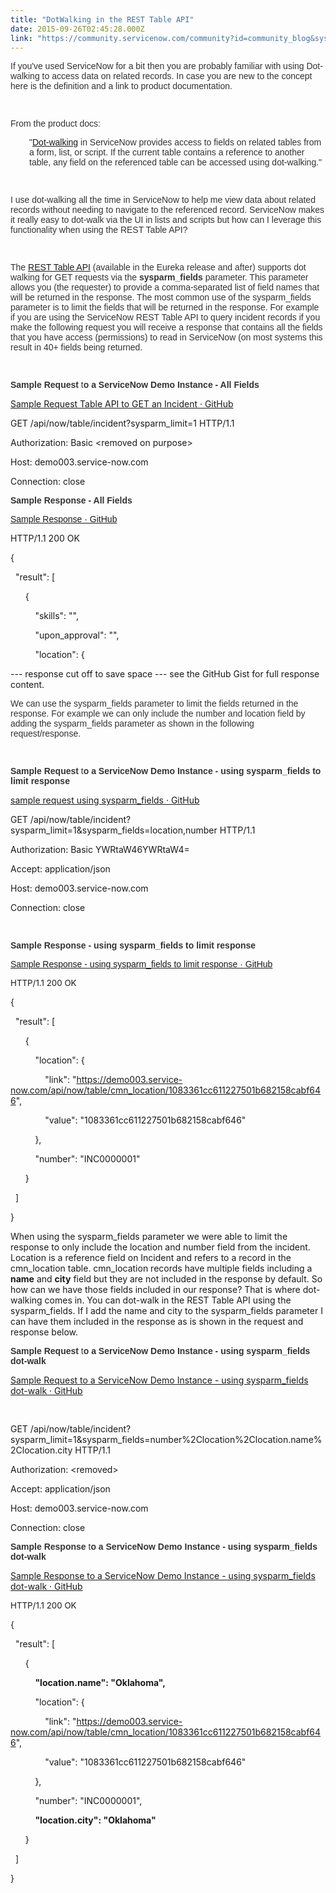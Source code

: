 ```yaml
---
title: "DotWalking in the REST Table API"
date: 2015-09-26T02:45:28.000Z
link: "https://community.servicenow.com/community?id=community_blog&sys_id=49fda22ddbd0dbc01dcaf3231f9619cf"
---
```

<p><span style="color: #333333; font-family: Omnes-pro, Arial, Verdana, sans-serif; font-size: 14px;">If you've used ServiceNow for a bit then you are probably familiar with using Dot-walking to access data on related records. In case you are new to the concept here is the definition and a link to product documentation.</span></p><p><span style="color: #333333; font-family: Omnes-pro, Arial, Verdana, sans-serif; font-size: 14px;"><br/></span></p><p><span style="color: #333333; font-family: Omnes-pro, Arial, Verdana, sans-serif; font-size: 14px;">From the product docs:<br/></span></p><p style="padding-left: 30px;"><span style="color: #333333; font-family: Omnes-pro, Arial, Verdana, sans-serif; font-size: 14px;">"<a title="ki.servicenow.com/index.php?title=Dot-Walking#gsc.tab=0" href="http://wiki.servicenow.com/index.php?title=Dot-Walking#gsc.tab=0">Dot-walking</a> in ServiceNow provides access to fields on related tables from a form, list, or script. If the current table contains a reference to another table, any field on the referenced table can be accessed using dot-walking."</span></p><p style="padding-left: 30px;"><span style="color: #333333; font-family: Omnes-pro, Arial, Verdana, sans-serif; font-size: 14px;"><br/></span></p><p><span style="color: #333333; font-family: Omnes-pro, Arial, Verdana, sans-serif; font-size: 14px;">I use dot-walking all the time in ServiceNow to help me view data about related records without needing to navigate to the referenced record. ServiceNow makes it really easy to dot-walk via the UI in lists and scripts but how can I leverage this functionality when using the REST Table API?</span></p><p><span style="color: #333333; font-family: Omnes-pro, Arial, Verdana, sans-serif; font-size: 14px;"><br/></span></p><p><span style="color: #333333; font-family: Omnes-pro, Arial, Verdana, sans-serif; font-size: 14px;">The <a title="ki.servicenow.com/index.php?title=Table_API#gsc.tab=0http://" href="http://wiki.servicenow.com/index.php?title=Table_API#gsc.tab=0http://">REST Table API</a> (available in the Eureka release and after) supports dot walking for GET requests via the <span style="color: #333333; font-family: Omnes-pro, Arial, Verdana, sans-serif; font-size: 14px;"><strong>sysparm_fields</strong><strong> </strong>parameter. This parameter allows you (the requester) to provide a c<span style="color: #333333; font-family: Omnes-pro, Arial, Verdana, sans-serif; font-size: 14px;">omma-separated list of field names that will be returned in the response. The most common use of the sysparm_fields parameter is to limit the fields that will be returned in the response. For example if you are using the ServiceNow REST Table API to query incident records if you make the following request you will receive a response that contains all the fields that you have access (permissions) to read in ServiceNow (on most systems this result in 40+ fields being returned.</span></span></span></p><p><span style="color: #333333; font-size: 14px; font-family: Omnes-pro, Arial, Verdana, sans-serif;"><br/></span></p><p><span style="color: #333333; font-size: 14px; font-family: Omnes-pro, Arial, Verdana, sans-serif;"><strong>Sample Request</strong> t<strong>o a ServiceNow Demo Instance - All Fields</strong></span></p><p><a href="https://gist.github.com/bryanbarnard/6de7e925aa994853acf8" title="https://gist.github.com/bryanbarnard/6de7e925aa994853acf8">Sample Request Table API to GET an Incident  · GitHub</a></p><p></p><p>GET /api/now/table/incident?sysparm_limit=1 HTTP/1.1</p><p>Authorization: Basic &lt;removed on purpose&gt;</p><p>Host: demo003.service-now.com</p><p>Connection: close</p><p></p><p><span style="color: #333333; font-size: 14px; font-family: Omnes-pro, Arial, Verdana, sans-serif;"><strong>Sample Response - All Fields</strong></span></p><p><span style="color: #333333; font-size: 14px; font-family: Omnes-pro, Arial, Verdana, sans-serif;"><a href="https://gist.github.com/bryanbarnard/7b581d28687e66f390d3" title="https://gist.github.com/bryanbarnard/7b581d28687e66f390d3">Sample Response  · GitHub</a></span></p><p></p><p>HTTP/1.1 200 OK</p><p>{</p><p>   "result": [</p><p>       {</p><p>           "skills": "",</p><p>           "upon_approval": "",</p><p>           "location": {</p><p>--- response cut off to save space --- see the GitHub Gist for full response content.</p><p></p><p><span style="color: #333333; font-size: 14px; font-family: Omnes-pro, Arial, Verdana, sans-serif;">We can use the sysparm_fields parameter to limit the fields returned in the response. For example we can only include the number and location field by adding the sysparm_fields parameter as shown in the following request/response.</span></p><p><span style="color: #333333; font-size: 14px; font-family: Omnes-pro, Arial, Verdana, sans-serif;"><br/></span></p><p><span style="color: #333333; font-size: 14px; font-family: Omnes-pro, Arial, Verdana, sans-serif;"><span style="color: #333333; font-family: Omnes-pro, Arial, Verdana, sans-serif; font-size: 14px;"><strong>Sample Request</strong></span><span style="color: #333333; font-family: Omnes-pro, Arial, Verdana, sans-serif; font-size: 14px;"> t</span><span style="color: #333333; font-family: Omnes-pro, Arial, Verdana, sans-serif; font-size: 14px;"><strong>o a ServiceNow Demo Instance - using sysparm_fields to limit response</strong></span></span></p><p><a href="https://gist.github.com/bryanbarnard/b31b462d2dfccad881c5" title="https://gist.github.com/bryanbarnard/b31b462d2dfccad881c5">sample request using sysparm_fields  · GitHub</a></p><p></p><p>GET /api/now/table/incident?sysparm_limit=1&amp;sysparm_fields=location,number HTTP/1.1</p><p>Authorization: Basic YWRtaW46YWRtaW4=</p><p>Accept: application/json</p><p>Host: demo003.service-now.com</p><p>Connection: close</p><p><span style="color: #333333; font-size: 14px; font-family: Omnes-pro, Arial, Verdana, sans-serif;"><strong><strong><br/></strong></strong></span></p><p><span style="color: #333333; font-size: 14px; font-family: Omnes-pro, Arial, Verdana, sans-serif;"><strong><strong>Sample Response - <span style="color: #333333; font-family: Omnes-pro, Arial, Verdana, sans-serif; font-size: 14px;"><strong>using sysparm_fields to limit response</strong></span></strong></strong></span></p><p><span style="color: #333333; font-size: 14px; font-family: Omnes-pro, Arial, Verdana, sans-serif;"><a href="https://gist.github.com/bryanbarnard/ee1d952604a11e0f0342" title="https://gist.github.com/bryanbarnard/ee1d952604a11e0f0342">Sample Response - using sysparm_fields to limit response  · GitHub</a></span></p><p></p><p><span style="font-size: 13.3333px;">HTTP/1.1 200 OK</span></p><p>{</p><p>   "result": [</p><p>       {</p><p>           "location": {</p><p><span>               "link": "</span><a title="k-external-small" class="jive-link-external-small" href="https://demo003.service-now.com/api/now/table/cmn_location/1083361cc611227501b682158cabf646" rel="nofollow" target="_blank">https://demo003.service-now.com/api/now/table/cmn_location/1083361cc611227501b682158cabf646</a><span>",</span></p><p>               "value": "1083361cc611227501b682158cabf646"</p><p>           },</p><p>           "number": "INC0000001"</p><p>       }</p><p>   ]</p><p>}</p><p></p><p>When using the sysparm_fields parameter we were able to limit the response to only include the location and number field from the incident. Location is a reference field on Incident and refers to a record in the cmn_location table. cmn_location records have multiple fields including a <strong>name</strong> and <strong>city</strong> field but they are not included in the response by default. So how can we have those fields included in our response? That is where dot-walking comes in. You can dot-walk in the REST Table API using the sysparm_fields. If I add the name and city to the sysparm_fields parameter I can have them included in the response as is shown in the request and response below.</p><p></p><p><span style="color: #333333; font-family: Omnes-pro, Arial, Verdana, sans-serif; font-size: 14px;"><strong>Sample Request</strong></span><span style="color: #333333; font-family: Omnes-pro, Arial, Verdana, sans-serif; font-size: 14px;"> t</span><span style="color: #333333; font-family: Omnes-pro, Arial, Verdana, sans-serif; font-size: 14px;"><strong>o a ServiceNow Demo Instance - using sysparm_fields dot-walk</strong></span></p><p><a href="https://gist.github.com/bryanbarnard/0d8e7d91c0e02f964c64" title="https://gist.github.com/bryanbarnard/0d8e7d91c0e02f964c64">Sample Request to a ServiceNow Demo Instance - using sysparm_fields dot-walk  · GitHub</a></p><p><span style="color: #333333; font-family: Omnes-pro, Arial, Verdana, sans-serif; font-size: 14px;"><br/></span></p><p>GET /api/now/table/incident?sysparm_limit=1&amp;sysparm_fields=number%2Clocation%2Clocation.name%2Clocation.city HTTP/1.1</p><p>Authorization: &lt;removed&gt;</p><p>Accept: application/json</p><p>Host: demo003.service-now.com</p><p>Connection: close</p><p></p><p><span style="color: #333333; font-family: Omnes-pro, Arial, Verdana, sans-serif; font-size: 14px;"><strong>Sample Response</strong></span><span style="color: #333333; font-family: Omnes-pro, Arial, Verdana, sans-serif; font-size: 14px;"> t</span><span style="color: #333333; font-family: Omnes-pro, Arial, Verdana, sans-serif; font-size: 14px;"><strong>o a ServiceNow Demo Instance - using sysparm_fields dot-walk</strong></span></p><p><a href="https://gist.github.com/bryanbarnard/53c91a53b4a27d549196" title="https://gist.github.com/bryanbarnard/53c91a53b4a27d549196">Sample Response to a ServiceNow Demo Instance - using sysparm_fields dot-walk  · GitHub</a></p><p></p><p><span style="font-size: 13.3333px;">HTTP/1.1 200 OK</span></p><p>{</p><p>   "result": [</p><p>       {</p><p>           <strong>"location.name": "Oklahoma",</strong></p><p>           "location": {</p><p><span>               "link": "</span><a title="k-external-small" class="jive-link-external-small" href="https://demo003.service-now.com/api/now/table/cmn_location/1083361cc611227501b682158cabf646" rel="nofollow" target="_blank">https://demo003.service-now.com/api/now/table/cmn_location/1083361cc611227501b682158cabf646</a><span>",</span></p><p>               "value": "1083361cc611227501b682158cabf646"</p><p>           },</p><p>           "number": "INC0000001",</p><p>           <strong>"location.city": "Oklahoma"</strong></p><p>       }</p><p>   ]</p><p>}</p>